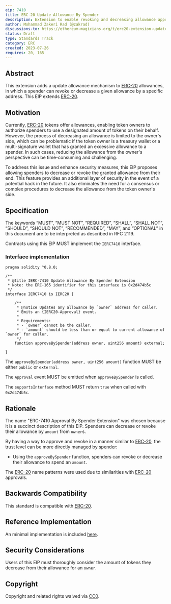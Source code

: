 ```yaml
---
eip: 7410
title: ERC-20 Update Allowance By Spender
description: Extension to enable revoking and decreasing allowance approval by spender for ERC-20
author: Mohammad Zakeri Rad (@zakrad)
discussions-to: https://ethereum-magicians.org/t/erc20-extension-update-allowance-by-spender/15222
status: Draft
type: Standards Track
category: ERC
created: 2023-07-26
requires: 20, 165
---
```


## Abstract

This extension adds a update allowance mechanism to [ERC-20](./eip-20.md) allowances, in which a spender can revoke or decrease a given allowance by a specific address. This EIP extends [ERC-20](./eip-20.md).

## Motivation

Currently, [ERC-20](./eip-20.md) tokens offer allowances, enabling token owners to authorize spenders to use a designated amount of tokens on their behalf. However, the process of decreasing an allowance is limited to the owner's side, which can be problematic if the token owner is a treasury wallet or a multi-signature wallet that has granted an excessive allowance to a spender. In such cases, reducing the allowance from the owner's perspective can be time-consuming and challenging.

To address this issue and enhance security measures, this EIP proposes allowing spenders to decrease or revoke the granted allowance from their end. This feature provides an additional layer of security in the event of a potential hack in the future. It also eliminates the need for a consensus or complex procedures to decrease the allowance from the token owner's side.

## Specification

The keywords “MUST”, “MUST NOT”, “REQUIRED”, “SHALL”, “SHALL NOT”, “SHOULD”, “SHOULD NOT”, “RECOMMENDED”, “MAY”, and “OPTIONAL” in this document are to be interpreted as described in RFC 2119.

Contracts using this EIP MUST implement the `IERC7410` interface.

### Interface implementation

```solidity
pragma solidity ^0.8.0;

/**
 * @title IERC-7410 Update Allowance By Spender Extension
 * Note: the ERC-165 identifier for this interface is 0x2d474b5c
 */
interface IERC7410 is IERC20 {

    /**
     * @notice Updates any allowance by `owner` address for caller.
     * Emits an {IERC20-Approval} event.
     *
     * Requirements:
     * - `owner` cannot be the caller.
     * - `amount` should be less than or equal to current allowance of `owner` for caller.
     */
    function approveBySpender(address owner, uint256 amount) external;

}
```

The `approveBySpender(address owner, uint256 amount)` function MUST be either `public` or `external`.

The `Approval` event MUST be emitted when `approveBySpender` is called.

The `supportsInterface` method MUST return `true` when called with `0x2d474b5c`.

## Rationale

The name "ERC-7410 Approval By Spender Extension" was chosen because it is a succinct description of this EIP. Spenders can decrease or revoke their allowance by `amount` from `owner`s.

By having a way to approve and revoke in a manner similar to [ERC-20](./eip-20.md), the trust level can be more directly managed by spender:

- Using the `approveBySpender` function, spenders can revoke or decrease their allowance to spend an `amount`.

The [ERC-20](./eip-20.md) name patterns were used due to similarities with [ERC-20](./eip-20.md) approvals.

## Backwards Compatibility

This standard is compatible with [ERC-20](./eip-20.md).

## Reference Implementation

An minimal implementation is included [here](../assets/eip-7410/ERC7410.sol).

## Security Considerations

Users of this EIP must thoroughly consider the amount of tokens they decrease from their allowance for an `owner`.

## Copyright

Copyright and related rights waived via [CC0](../LICENSE.md).

